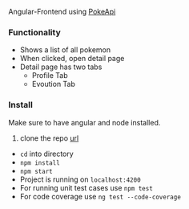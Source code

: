 Angular-Frontend using [PokeApi](https://pokeapi.co)

### Functionality
- Shows a list of all pokemon
- When clicked, open detail page
- Detail page has two tabs
    - Profile Tab
    - Evoution Tab

### Install
Make sure to have angular and node installed.
  1. clone the repo [url](https://github.com/himanshu19051/pokemonApp)
  - ```cd``` into directory
  - ```npm install```
  - ```npm start```
  - Project is running on ```localhost:4200```
  - For running unit test cases use ```npm test```
  - For code coverage use ```ng test --code-coverage```
